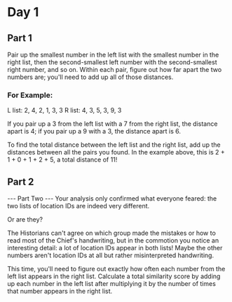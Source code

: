 # Day 1

## Part 1
Pair up the smallest number in the left list with the smallest number in the right list, then the second-smallest left 
number with the second-smallest right number, and so on.
Within each pair, figure out how far apart the two numbers are; you'll need to add up all of those distances.

### For Example:
L list: 2, 4, 2, 1, 3, 3
R list: 4, 3, 5, 3, 9, 3

If you pair up a 3 from the left list with a 7 from the right list, the distance apart is 4; if you pair up
a 9 with a 3, the distance apart is 6.

To find the total distance between the left list and the right list, add up the distances between all the pairs you found.
In the example above, this is 2 + 1 + 0 + 1 + 2 + 5, a total distance of 11!

## Part 2
--- Part Two ---
Your analysis only confirmed what everyone feared: the two lists of location IDs are indeed very different.

Or are they?

The Historians can't agree on which group made the mistakes or how to read most of the Chief's handwriting, but in the commotion you notice an interesting detail: a lot of location IDs appear in both lists! Maybe the other numbers aren't location IDs at all but rather misinterpreted handwriting.

This time, you'll need to figure out exactly how often each number from the left list appears in the right list. Calculate a total similarity score by adding up each number in the left list after multiplying it by the number of times that number appears in the right list.